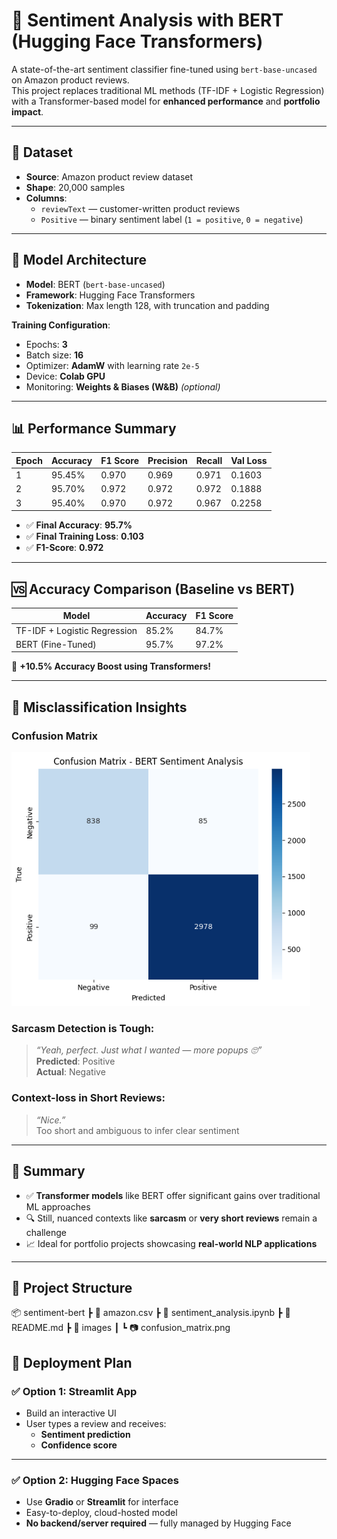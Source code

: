 # 🤖 Sentiment Analysis with BERT (Hugging Face Transformers)

A state-of-the-art sentiment classifier fine-tuned using `bert-base-uncased` on Amazon product reviews.  
This project replaces traditional ML methods (TF-IDF + Logistic Regression) with a Transformer-based model for **enhanced performance** and **portfolio impact**.

---

## 📁 Dataset

- **Source**: Amazon product review dataset  
- **Shape**: 20,000 samples  
- **Columns**:
  - `reviewText` — customer-written product reviews  
  - `Positive` — binary sentiment label (`1 = positive`, `0 = negative`)

---

## 🔧 Model Architecture

- **Model**: BERT (`bert-base-uncased`)  
- **Framework**: Hugging Face Transformers  
- **Tokenization**: Max length 128, with truncation and padding  

**Training Configuration**:
- Epochs: **3**
- Batch size: **16**
- Optimizer: **AdamW** with learning rate `2e-5`
- Device: **Colab GPU**
- Monitoring: **Weights & Biases (W&B)** *(optional)*

---

## 📊 Performance Summary

| Epoch | Accuracy | F1 Score | Precision | Recall | Val Loss |
|-------|----------|----------|-----------|--------|----------|
| 1     | 95.45%   | 0.970    | 0.969     | 0.971  | 0.1603   |
| 2     | 95.70%   | 0.972    | 0.972     | 0.972  | 0.1888   |
| 3     | 95.40%   | 0.970    | 0.972     | 0.967  | 0.2258   |

- ✅ **Final Accuracy**: **95.7%**
- ✅ **Final Training Loss**: **0.103**
- ✅ **F1-Score**: **0.972**

---

## 🆚 Accuracy Comparison (Baseline vs BERT)

| Model                        | Accuracy | F1 Score |
|-----------------------------|----------|----------|
| TF-IDF + Logistic Regression| 85.2%    | 84.7%    |
| BERT (Fine-Tuned)           | 95.7%    | 97.2%    |

🎯 **+10.5% Accuracy Boost using Transformers!**

---

## 🧠 Misclassification Insights

### Confusion Matrix

![Confusion Matrix](images/confusion_matrix.png)

### Sarcasm Detection is Tough:
> *“Yeah, perfect. Just what I wanted — more popups 🙄”*  
> **Predicted**: Positive  
> **Actual**: Negative

### Context-loss in Short Reviews:
> *“Nice.”*  
> Too short and ambiguous to infer clear sentiment

---

## 📌 Summary

- ✅ **Transformer models** like BERT offer significant gains over traditional ML approaches  
- 🔍 Still, nuanced contexts like **sarcasm** or **very short reviews** remain a challenge  
- 📈 Ideal for portfolio projects showcasing **real-world NLP applications**

---


## 📁 Project Structure


📦 sentiment-bert
 ┣ 📜 amazon.csv
 ┣ 📜 sentiment_analysis.ipynb
 ┣ 📜 README.md
 ┣ 📂 images
 ┃ ┗ 📷 confusion_matrix.png




## 🚀 Deployment Plan

### ✅ Option 1: Streamlit App
- Build an interactive UI  
- User types a review and receives:
  - **Sentiment prediction**
  - **Confidence score**

---

### ✅ Option 2: Hugging Face Spaces
- Use **Gradio** or **Streamlit** for interface  
- Easy-to-deploy, cloud-hosted model  
- **No backend/server required** — fully managed by Hugging Face
